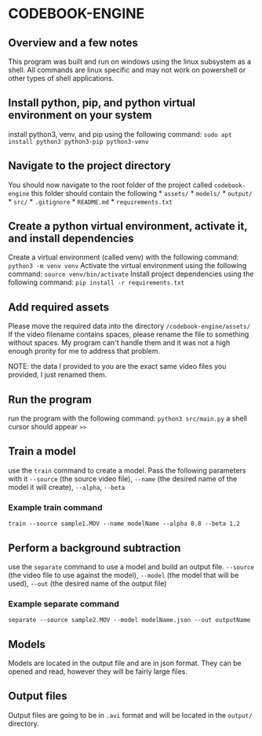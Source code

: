 # CODEBOOK-ENGINE

## Overview and a few notes
This program was built and run on windows using the linux subsystem as a shell. 
All commands are linux specific and may not work on powershell or other types of shell applications.

## Install python, pip, and python virtual environment on your system
install python3, venv, and pip using the following command:
    `sudo apt install python3 python3-pip python3-venv`

## Navigate to the project directory
You should now navigate to the root folder of the project 
    called `codebook-engine`
    this folder should contain the following
       * `assets/`
       * `models/`
       * `output/`
       * `src/`
       * `.gitignore`
       * `README.md`
       * `requirements.txt`

## Create a python virtual environment, activate it, and install dependencies
Create a virtual environment (called venv) with the following command:
    `python3 -m venv venv`
Activate the virtual environment using the following command:
    `source venv/bin/activate`
Install project dependencies using the following command:
    `pip install -r requirements.txt`

## Add required assets
Please move the required data into the directory 
    `/codebook-engine/assets/`
If the video filename contains spaces, please rename the file to something without spaces.
My program can't handle them and it was not a high enough prority for me to address that problem.

NOTE: the data I provided to you are the exact same video files you provided, I just renamed them.


## Run the program
run the program with the following command:
    `python3 src/main.py`
a shell cursor should appear 
`>>`

## Train a model
use the `train` command to create a model. Pass the following parameters with it 
`--source` (the source video file), 
`--name` (the desired name of the model it will create), 
`--alpha`, 
`--beta`

### Example train command
`train --source sample1.MOV --name modelName --alpha 0.8 --beta 1.2`

## Perform a background subtraction
use the `separate` command to use a model and build an output file.
`--source` (the video file to use against the model),
`--model` (the model that will be used),
`--out` (the desired name of the output file)

### Example separate command
`separate --source sample2.MOV --model modelName.json --out outputName`

## Models
Models are located in the output file and are in json format. They can be opened and read, however they will be fairly large files.

## Output files
Output files are going to be in `.avi` format and will be located in the `output/` directory.
